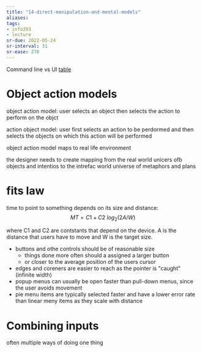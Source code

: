 ```yaml
---
title: "14-direct-manipulation-and-mental-models"
aliases: 
tags: 
- info203
- lecture
sr-due: 2022-05-24
sr-interval: 31
sr-ease: 270
---
```



Command line vs UI
[table](https://i.imgur.com/DW8jnGz.png)

# Object action models

object action model: user selects an object then selects the action to perform on the objct

action object model: user first selects an action to be perdormed and then selects the objects on which this action will be performed

object action model maps to real life environment

the designer needs to create mapping from the real world unicers ofb objects and intentios to the intrefac world universe of metaphors and plans

# fits law
time to point to something depends on its size and distance:
$$
MT = C1 + C2\ log_2(2A/W)
$$ 

where C1 and C2 are contstants that depend on the device. A is the distance that users have to move and W is the target size.

- buttons and othe controls should be of reasonable size
	- things done more often should a assigned a larger button
	- or closer to the average position of the users cursor
- edges and coreners are easier to reach as the pointer is "caught" (infinite width)
- popup menus can usually be open faster than pull-down menus, since the user avoids movement
- pie menu items are typically selected faster and have a lower error rate than linear meny items as they scale with distance


# Combining inputs
often multiple ways of doing one thing
